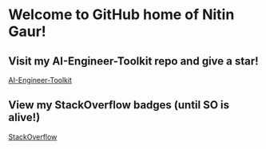 # Welcome to GitHub home of Nitin Gaur!

## Visit my AI-Engineer-Toolkit repo and give a star!
[AI-Engineer-Toolkit](https://github.com/nigaur/ai-engineer-toolkit/)

## View my StackOverflow badges (until SO is alive!)
[StackOverflow](https://stackoverflow.com/users/1166503/nitin-gaur)
